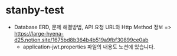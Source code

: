 # stanby-test
- Database ERD, 문제 해결방법, API 요청 URL와 Http Method 정보 
  => https://large-hyena-d25.notion.site/1675bd8b364b4b519a9fbf30899ce0ab  
  - application-jwt.properties 파일의 내용도 노션에 있습니다.
